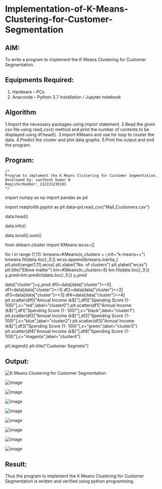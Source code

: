 # Implementation-of-K-Means-Clustering-for-Customer-Segmentation

## AIM:
To write a program to implement the K Means Clustering for Customer Segmentation.

## Equipments Required:
1. Hardware – PCs
2. Anaconda – Python 3.7 Installation / Jupyter notebook

## Algorithm
1.Import the necessary packages using import statement.
2.Read the given csv file using read_csv() method and print the number of contents to be displayed using df.head().
3.Import KMeans and use for loop to cluster the data.
4.Predict the cluster and plot data graphs.
5.Print the output and end the program. 


## Program:
```
/*
Program to implement the K Means Clustering for Customer Segmentation.
Developed by: santhosh kumar B
RegisterNumber: 212223230193 
*/
```
import numpy as np
import pandas as pd

import matplotlib.pyplot as plt
data=pd.read_csv("Mall_Customers.csv")

data.head()

data.info()

data.isnull().sum()

from sklearn.cluster import KMeans
wcss=[]

for i in range (1,11):
kmeans=KMeans(n_clusters = i,init="k-means++")
kmeans.fit(data.iloc[:,3:])
wcss.append(kmeans.inertia_)
plt.plot(range(1,11),wcss)
plt.xlabel("No. of clusters")
plt.ylabel("wcss")
plt.title("Elbow matter")
km=KMeans(n_clusters=5)
km.fit(data.iloc[:,3:])
y_pred=km.predict(data.iloc[:,3:])
y_pred

data["cluster"]=y_pred
df0=data[data["cluster"]==0]
df1=data[data["cluster"]==1]
df2=data[data["cluster"]==2]
df3=data[data["cluster"]==3]
df4=data[data["cluster"]==4]
plt.scatter(df0["Annual Income (k$)"],df0["Spending Score (1-
100)"],c="red",label="cluster0")
plt.scatter(df1["Annual Income (k$)"],df1["Spending Score (1-
100)"],c="black",label="cluster1")
plt.scatter(df2["Annual Income (k$)"],df2["Spending Score (1-
100)"],c="blue",label="cluster2")
plt.scatter(df3["Annual Income (k$)"],df3["Spending Score (1-
100)"],c="green",label="cluster3")
plt.scatter(df4["Annual Income (k$)"],df4["Spending Score (1-
100)"],c="magenta",label="cluster4")

plt.legend()
plt.title("Customer Segmets")

## Output:
![K Means Clustering for Customer Segmentation](sam.png)

![image](https://github.com/Santhoshstudent/Implementation-of-K-Means-Clustering-for-Customer-Segmentation/assets/145446853/572a6946-42aa-4ea5-9d56-293f830bd9f8)

![image](https://github.com/Santhoshstudent/Implementation-of-K-Means-Clustering-for-Customer-Segmentation/assets/145446853/477a07f0-b952-44c0-b441-03ec1989be54)

![image](https://github.com/Santhoshstudent/Implementation-of-K-Means-Clustering-for-Customer-Segmentation/assets/145446853/3b120e9d-3c87-4338-b3a2-7e0e73336c6c)

![image](https://github.com/Santhoshstudent/Implementation-of-K-Means-Clustering-for-Customer-Segmentation/assets/145446853/30e6d09d-d005-4524-89a1-6e71391fdb81)

![image](https://github.com/Santhoshstudent/Implementation-of-K-Means-Clustering-for-Customer-Segmentation/assets/145446853/3c59d4a5-c1a6-4bff-b66d-3cc6df25183c)

![image](https://github.com/Santhoshstudent/Implementation-of-K-Means-Clustering-for-Customer-Segmentation/assets/145446853/4ec0c6c5-bd19-421f-ad1e-8e73735e5f0f)

![image](https://github.com/Santhoshstudent/Implementation-of-K-Means-Clustering-for-Customer-Segmentation/assets/145446853/852d2811-c474-40a8-94bd-da0792a49b00)

![image](https://github.com/Santhoshstudent/Implementation-of-K-Means-Clustering-for-Customer-Segmentation/assets/145446853/16316f52-d582-43a5-92ee-8cc1b83a02fa)










## Result:
Thus the program to implement the K Means Clustering for Customer Segmentation is written and verified using python programming.
